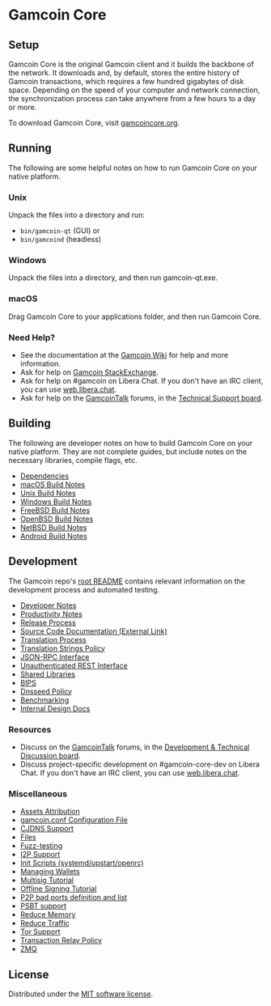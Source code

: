 Gamcoin Core
=============

Setup
---------------------
Gamcoin Core is the original Gamcoin client and it builds the backbone of the network. It downloads and, by default, stores the entire history of Gamcoin transactions, which requires a few hundred gigabytes of disk space. Depending on the speed of your computer and network connection, the synchronization process can take anywhere from a few hours to a day or more.

To download Gamcoin Core, visit [gamcoincore.org](https://gamcoincore.org/en/download/).

Running
---------------------
The following are some helpful notes on how to run Gamcoin Core on your native platform.

### Unix

Unpack the files into a directory and run:

- `bin/gamcoin-qt` (GUI) or
- `bin/gamcoind` (headless)

### Windows

Unpack the files into a directory, and then run gamcoin-qt.exe.

### macOS

Drag Gamcoin Core to your applications folder, and then run Gamcoin Core.

### Need Help?

* See the documentation at the [Gamcoin Wiki](https://en.gamcoin.it/wiki/Main_Page)
for help and more information.
* Ask for help on [Gamcoin StackExchange](https://gamcoin.stackexchange.com).
* Ask for help on #gamcoin on Libera Chat. If you don't have an IRC client, you can use [web.libera.chat](https://web.libera.chat/#gamcoin).
* Ask for help on the [GamcoinTalk](https://gamcointalk.org/) forums, in the [Technical Support board](https://gamcointalk.org/index.php?board=4.0).

Building
---------------------
The following are developer notes on how to build Gamcoin Core on your native platform. They are not complete guides, but include notes on the necessary libraries, compile flags, etc.

- [Dependencies](dependencies.md)
- [macOS Build Notes](build-osx.md)
- [Unix Build Notes](build-unix.md)
- [Windows Build Notes](build-windows.md)
- [FreeBSD Build Notes](build-freebsd.md)
- [OpenBSD Build Notes](build-openbsd.md)
- [NetBSD Build Notes](build-netbsd.md)
- [Android Build Notes](build-android.md)

Development
---------------------
The Gamcoin repo's [root README](/README.md) contains relevant information on the development process and automated testing.

- [Developer Notes](developer-notes.md)
- [Productivity Notes](productivity.md)
- [Release Process](release-process.md)
- [Source Code Documentation (External Link)](https://doxygen.gamcoincore.org/)
- [Translation Process](translation_process.md)
- [Translation Strings Policy](translation_strings_policy.md)
- [JSON-RPC Interface](JSON-RPC-interface.md)
- [Unauthenticated REST Interface](REST-interface.md)
- [Shared Libraries](shared-libraries.md)
- [BIPS](bips.md)
- [Dnsseed Policy](dnsseed-policy.md)
- [Benchmarking](benchmarking.md)
- [Internal Design Docs](design/)

### Resources
* Discuss on the [GamcoinTalk](https://gamcointalk.org/) forums, in the [Development & Technical Discussion board](https://gamcointalk.org/index.php?board=6.0).
* Discuss project-specific development on #gamcoin-core-dev on Libera Chat. If you don't have an IRC client, you can use [web.libera.chat](https://web.libera.chat/#gamcoin-core-dev).

### Miscellaneous
- [Assets Attribution](assets-attribution.md)
- [gamcoin.conf Configuration File](gamcoin-conf.md)
- [CJDNS Support](cjdns.md)
- [Files](files.md)
- [Fuzz-testing](fuzzing.md)
- [I2P Support](i2p.md)
- [Init Scripts (systemd/upstart/openrc)](init.md)
- [Managing Wallets](managing-wallets.md)
- [Multisig Tutorial](multisig-tutorial.md)
- [Offline Signing Tutorial](offline-signing-tutorial.md)
- [P2P bad ports definition and list](p2p-bad-ports.md)
- [PSBT support](psbt.md)
- [Reduce Memory](reduce-memory.md)
- [Reduce Traffic](reduce-traffic.md)
- [Tor Support](tor.md)
- [Transaction Relay Policy](policy/README.md)
- [ZMQ](zmq.md)

License
---------------------
Distributed under the [MIT software license](/COPYING).
